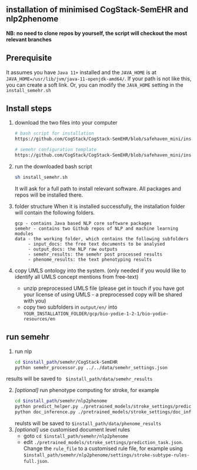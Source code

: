## installation of minimised CogStack-SemEHR and nlp2phenome
**NB: no need to clone repos by yourself, the script will checkout the most relevant branches**

## Prerequisite
It assumes you have `Java 11+` installed and the `JAVA_HOME` is at `JAVA_HOME=/usr/lib/jvm/java-11-openjdk-amd64/`. If your path is not like this, you can create a soft link. Or, you can modify the `JAVA_HOME` setting in the `install_semehr.sh`

## Install steps

1. download the two files into your computer
   ```bash
   # bash script for installation
   https://github.com/CogStack/CogStack-SemEHR/blob/safehaven_mini/installation/install_semehr.sh
   
   # semehr configuration template
   https://github.com/CogStack/CogStack-SemEHR/blob/safehaven_mini/installation/semehr_conf_template.json
   ```

<!--    **Extra Step 1.5** 
   manually download `bioyodie`. Due to the unavailability of our hosting server for large files, you now have to download `bioyodie` before running the installation script.  
   - Please download the zipped file from [here](https://drive.google.com/uc?export=download&id=1WMhdBq0pc6uljaDxyyrRYqinTuJVrhex).
   - In your `installation folder` (the path you will be asked to provide when running the script below), create a subfolder `gcp` and unzip the downloaded file in `gcp` (it will a subfolder there called `bio-yodie-1-2-1`). -->

2. run the downloaded bash script
   ```bash
   sh install_semehr.sh
   ```
   It will ask for a full path to install relevant software. All packages and repos will be installed there.

3. folder structure
   When it is installed successfully, the installation folder will contain the following folders.
   ```
   gcp - contains Java based NLP core software packages
   semehr - contains two Github repos of NLP and machine learning modules
   data - the working folder, which contains the following subfolders
        - input_docs: the free text documents to be analysed
        - output_docs: the NLP raw outputs
        - semehr_results: the semehr post processed results
        - phenome_results: the text phenotyping results
   ```

4. copy UMLS ontology into the system. (only needed if you would like to identify all UMLS concept mentions from free-text)
   - unzip preprocessed UMLS file (please get in touch if you have got your license of using UMLS - a preprocessed copy will be shared with you)
   - copy two subfolders in `output/en/` into `YOUR_INSTALLATION_FOLDER/gcp/bio-yodie-1-2-1/bio-yodie-resources/en`

## run semehr
1. run nlp
   ```bash
   cd $install_path/semehr/CogStack-SemEHR
   python semehr_processor.py ../../data/semehr_settings.json
   ```
results will be saved to ` $install_path/data/semehr_results`

2. *[optional]* run phenotype computing for stroke, for example
   ```bash
   cd $install_path/semehr/nlp2phenome
   python predict_helper.py ./pretrained_models/stroke_settings/prediction_task.json
   python doc_inference.py ./pretrained_models/stroke_settings/doc_infer.json
   ```
   reulsts will be saved to `$install_path/data/phenome_results`
3. *[optional]* use customised document level rules
   - goto `cd $install_path/semehr/nlp2phenome`
   - edit `./pretrained_models/stroke_settings/prediction_task.json`. Change the `rule_file` to a customised rule file, for example using `$install_path/semehr/nlp2phenome/settings/stroke-subtype-rules-full.json`.

